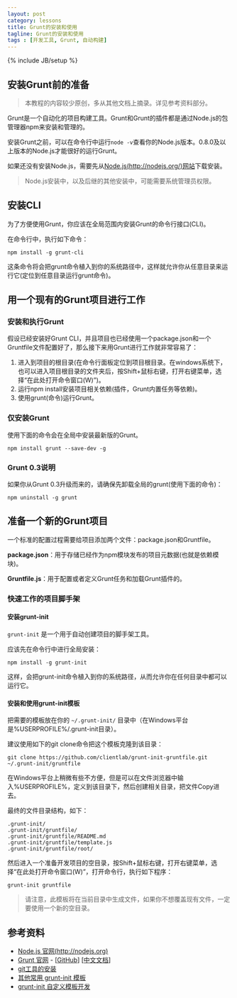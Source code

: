 ```yaml
---
layout: post
category: lessons
title: Grunt的安装和使用
tagline: Grunt的安装和使用
tags : [开发工具, Grunt, 自动构建]
---
```

{% include JB/setup %}

## 安装Grunt前的准备 ##

> 本教程的内容较少原创，多从其他文档上摘录。详见参考资料部分。

Grunt是一个自动化的项目构建工具。Grunt和Grunt的插件都是通过Node.js的包管理器npm来安装和管理的。

安装Grunt之前，可以在命令行中运行`node -v`查看你的Node.js版本。0.8.0及以上版本的Node.js才能很好的运行Grunt。

如果还没有安装Node.js，需要先从[Node.js(http://nodejs.org/)网站](http://nodejs.org/)下载安装。

> Node.js安装中，以及后继的其他安装中，可能需要系统管理员权限。

## 安装CLI ##

为了方便使用Grunt，你应该在全局范围内安装Grunt的命令行接口(CLI)。

在命令行中，执行如下命令：

	npm install -g grunt-cli

这条命令将会把grunt命令植入到你的系统路径中，这样就允许你从任意目录来运行它(定位到任意目录运行grunt命令)。

## 用一个现有的Grunt项目进行工作 ##

### 安装和执行Grunt ###

假设已经安装好Grunt CLI，并且项目也已经使用一个package.json和一个Gruntfile文件配置好了，那么接下来用Grunt进行工作就非常容易了：

1. 进入到项目的根目录(在命令行面板定位到项目根目录。在windows系统下，也可以进入项目根目录的文件夹后，按Shift+鼠标右键，打开右键菜单，选择“在此处打开命令窗口(W)”)。
2. 运行npm install安装项目相关依赖(插件，Grunt内置任务等依赖)。
3. 使用grunt(命令)运行Grunt。

### 仅安装Grunt ###

使用下面的命令会在全局中安装最新版的Grunt。

	npm install grunt --save-dev -g

### Grunt 0.3说明 ###

如果你从Grunt 0.3升级而来的，请确保先卸载全局的grunt(使用下面的命令)：

	npm uninstall -g grunt

## 准备一个新的Grunt项目 ##

一个标准的配置过程需要给项目添加两个文件：package.json和Gruntfile。

**package.json**：用于存储已经作为npm模块发布的项目元数据(也就是依赖模块)。

**Gruntfile.js**：用于配置或者定义Grunt任务和加载Grunt插件的。

### 快速工作的项目脚手架 ###

#### 安装grunt-init ####

`grunt-init` 是一个用于自动创建项目的脚手架工具。

应该先在命令行中进行全局安装：

	npm install -g grunt-init

这样，会把grunt-init命令植入到你的系统路径，从而允许你在任何目录中都可以运行它。

#### 安装和使用grunt-init模板 ####

把需要的模板放在你的 `~/.grunt-init/` 目录中（在Windows平台是%USERPROFILE%/.grunt-init目录）。

建议使用如下的git clone命令把这个模板克隆到该目录：

	git clone https://github.com/clientlab/grunt-init-gruntfile.git ~/.grunt-init/gruntfile

在Windows平台上稍微有些不方便，但是可以在文件浏览器中输入%USERPROFILE%，定义到该目录下，然后创建相关目录，把文件Copy进去。

最终的文件目录结构，如下：

	.grunt-init/
	.grunt-init/gruntfile/
	.grunt-init/gruntfile/README.md
	.grunt-init/gruntfile/template.js
	.grunt-init/gruntfile/root/

然后进入一个准备开发项目的空目录，按Shift+鼠标右键，打开右键菜单，选择“在此处打开命令窗口(W)”，打开命令行，执行如下程序：

	grunt-init gruntfile

> 请注意，此模板将在当前目录中生成文件，如果你不想覆盖现有文件，一定要使用一个新的空目录。

## 参考资料 ##
- [Node.js 官网(http://nodejs.org)](http://nodejs.org)
- [Grunt 官网](http://www.gruntjs.com) - [[GitHub](https://github.com/gruntjs/)] [[中文文档](http://www.gruntjs.org/)]
- [git工具的安装](http://windows.github.com/)
- [其他常用 grunt-init 模板](https://github.com/gruntjs/)
- [grunt-init 自定义模板开发](http://www.gruntjs.org/article/project_scaffolding.html)